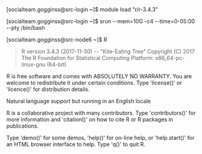 [socialteam.gogginss@src-login ~]$ module load "r/r-3.4.3"

[socialteam.gogginss@src-login ~]$ srun --mem=10G -c4 --time=0-05:00 --pty /bin/bash

[socialteam.gogginss@src-node6 ~]$ R

  > R version 3.4.3 (2017-11-30) -- "Kite-Eating Tree"
Copyright (C) 2017 The R Foundation for Statistical Computing
Platform: x86_64-pc-linux-gnu (64-bit)

R is free software and comes with ABSOLUTELY NO WARRANTY.
You are welcome to redistribute it under certain conditions.
Type 'license()' or 'licence()' for distribution details.

  Natural language support but running in an English locale

R is a collaborative project with many contributors.
Type 'contributors()' for more information and
'citation()' on how to cite R or R packages in publications.

Type 'demo()' for some demos, 'help()' for on-line help, or
'help.start()' for an HTML browser interface to help.
Type 'q()' to quit R.

> 
